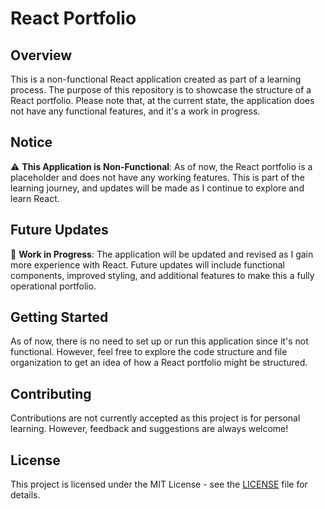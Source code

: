 # React Portfolio

## Overview

This is a non-functional React application created as part of a learning process. The purpose of this repository is to showcase the structure of a React portfolio. Please note that, at the current state, the application does not have any functional features, and it's a work in progress.

## Notice

⚠️ **This Application is Non-Functional**: As of now, the React portfolio is a placeholder and does not have any working features. This is part of the learning journey, and updates will be made as I continue to explore and learn React.

## Future Updates

🚧 **Work in Progress**: The application will be updated and revised as I gain more experience with React. Future updates will include functional components, improved styling, and additional features to make this a fully operational portfolio.

## Getting Started

As of now, there is no need to set up or run this application since it's not functional. However, feel free to explore the code structure and file organization to get an idea of how a React portfolio might be structured.

## Contributing

Contributions are not currently accepted as this project is for personal learning. However, feedback and suggestions are always welcome!

## License

This project is licensed under the MIT License - see the [LICENSE](LICENSE) file for details.